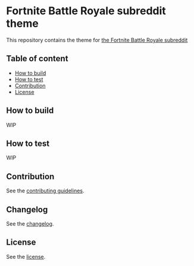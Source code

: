 # Fortnite Battle Royale subreddit theme

This repository contains the theme for [the Fortnite Battle Royale subreddit](https://reddit.com/r/FortniteBR)

## Table of content

* [How to build](#how-to-build)
* [How to test](#how-to-test)
* [Contribution](#contribution)
* [License](#license)

## How to build

WIP

## How to test

WIP

## Contribution

See the [contributing guidelines](CONTRIBUTING.md).

## Changelog

See the [changelog](CHANGELOG.md).

## License

See the [license](LICENSE).